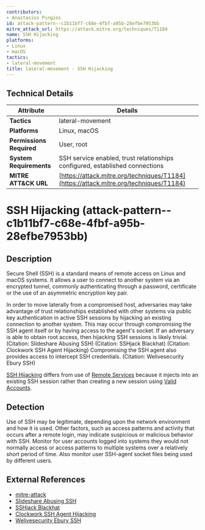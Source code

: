 ```yaml
---
contributors:
- Anastasios Pingios
id: attack-pattern--c1b11bf7-c68e-4fbf-a95b-28efbe7953bb
mitre_attack_url: https://attack.mitre.org/techniques/T1184
name: SSH Hijacking
platforms:
- Linux
- macOS
tactics:
- lateral-movement
title: lateral-movement - SSH Hijacking
---
```


## Technical Details

| Attribute | Details |
|-----------|----------|
| **Tactics** | lateral-movement |
| **Platforms** | Linux, macOS |
| **Permissions Required** | User, root |
| **System Requirements** | SSH service enabled, trust relationships configured, established connections |
| **MITRE ATT&CK URL** | [https://attack.mitre.org/techniques/T1184](https://attack.mitre.org/techniques/T1184) |

# SSH Hijacking (attack-pattern--c1b11bf7-c68e-4fbf-a95b-28efbe7953bb)

## Description
Secure Shell (SSH) is a standard means of remote access on Linux and macOS systems. It allows a user to connect to another system via an encrypted tunnel, commonly authenticating through a password, certificate or the use of an asymmetric encryption key pair.

In order to move laterally from a compromised host, adversaries may take advantage of trust relationships established with other systems via public key authentication in active SSH sessions by hijacking an existing connection to another system. This may occur through compromising the SSH agent itself or by having access to the agent's socket. If an adversary is able to obtain root access, then hijacking SSH sessions is likely trivial. (Citation: Slideshare Abusing SSH) (Citation: SSHjack Blackhat) (Citation: Clockwork SSH Agent Hijacking) Compromising the SSH agent also provides access to intercept SSH credentials. (Citation: Welivesecurity Ebury SSH)

[SSH Hijacking](https://attack.mitre.org/techniques/T1184) differs from use of [Remote Services](https://attack.mitre.org/techniques/T1021) because it injects into an existing SSH session rather than creating a new session using [Valid Accounts](https://attack.mitre.org/techniques/T1078).

## Detection
Use of SSH may be legitimate, depending upon the network environment and how it is used. Other factors, such as access patterns and activity that occurs after a remote login, may indicate suspicious or malicious behavior with SSH. Monitor for user accounts logged into systems they would not normally access or access patterns to multiple systems over a relatively short period of time. Also monitor user SSH-agent socket files being used by different users.

## External References
- [mitre-attack](https://attack.mitre.org/techniques/T1184)
- [Slideshare Abusing SSH](https://www.slideshare.net/morisson/mistrusting-and-abusing-ssh-13526219)
- [SSHjack Blackhat](https://www.blackhat.com/presentations/bh-usa-05/bh-us-05-boileau.pdf)
- [Clockwork SSH Agent Hijacking](https://www.clockwork.com/news/2012/09/28/602/ssh_agent_hijacking)
- [Welivesecurity Ebury SSH](https://www.welivesecurity.com/2014/02/21/an-in-depth-analysis-of-linuxebury/)

